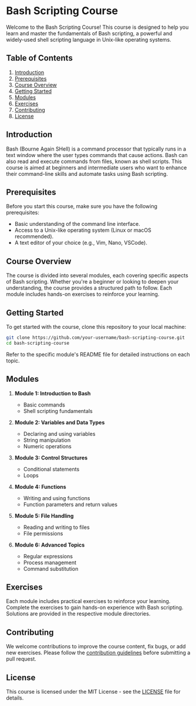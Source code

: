 # Bash Scripting Course

Welcome to the Bash Scripting Course! This course is designed to help you learn and master the fundamentals of Bash scripting, a powerful and widely-used shell scripting language in Unix-like operating systems.

## Table of Contents

1. [Introduction](#introduction)
2. [Prerequisites](#prerequisites)
3. [Course Overview](#course-overview)
4. [Getting Started](#getting-started)
5. [Modules](#modules)
6. [Exercises](#exercises)
7. [Contributing](#contributing)
8. [License](#license)

## Introduction

Bash (Bourne Again SHell) is a command processor that typically runs in a text window where the user types commands that cause actions. Bash can also read and execute commands from files, known as shell scripts. This course is aimed at beginners and intermediate users who want to enhance their command-line skills and automate tasks using Bash scripting.

## Prerequisites

Before you start this course, make sure you have the following prerequisites:

- Basic understanding of the command line interface.
- Access to a Unix-like operating system (Linux or macOS recommended).
- A text editor of your choice (e.g., Vim, Nano, VSCode).

## Course Overview

The course is divided into several modules, each covering specific aspects of Bash scripting. Whether you're a beginner or looking to deepen your understanding, the course provides a structured path to follow. Each module includes hands-on exercises to reinforce your learning.

## Getting Started

To get started with the course, clone this repository to your local machine:

```bash
git clone https://github.com/your-username/bash-scripting-course.git
cd bash-scripting-course
```

Refer to the specific module's README file for detailed instructions on each topic.

## Modules

1. **Module 1: Introduction to Bash**
   - Basic commands
   - Shell scripting fundamentals

2. **Module 2: Variables and Data Types**
   - Declaring and using variables
   - String manipulation
   - Numeric operations

3. **Module 3: Control Structures**
   - Conditional statements
   - Loops

4. **Module 4: Functions**
   - Writing and using functions
   - Function parameters and return values

5. **Module 5: File Handling**
   - Reading and writing to files
   - File permissions

6. **Module 6: Advanced Topics**
   - Regular expressions
   - Process management
   - Command substitution

## Exercises

Each module includes practical exercises to reinforce your learning. Complete the exercises to gain hands-on experience with Bash scripting. Solutions are provided in the respective module directories.

## Contributing

We welcome contributions to improve the course content, fix bugs, or add new exercises. Please follow the [contribution guidelines](CONTRIBUTING.md) before submitting a pull request.

## License

This course is licensed under the MIT License - see the [LICENSE](LICENSE) file for details.
